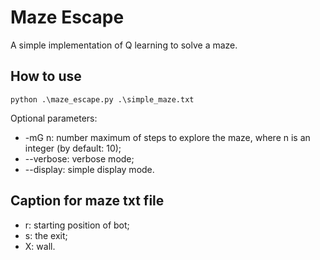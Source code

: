 # Maze Escape

A simple implementation of Q learning to solve a maze.

## How to use

`python .\maze_escape.py .\simple_maze.txt`

Optional parameters:
* -mG n: number maximum of steps to explore the maze, where n is an integer (by default: 10);
* --verbose: verbose mode;
* --display: simple display mode.

## Caption for maze txt file

* r: starting position of bot;
* s: the exit;
* X: wall.
